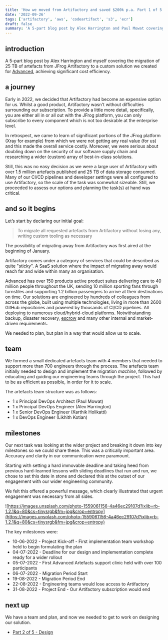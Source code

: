 ```yaml
---
title: 'How we moved from Artifactory and saved $200k p.a. Part 1 of 5 - Planning'
date: '2022-09-26'
tags: ['artifactory', 'aws', 'codeartifact', 's3', 'ecr']
draft: false
summary: 'A 5-part blog post by Alex Harrington and Paul Mowat covering the migration of 25 TB of artefacts from JFrog Artifactory to a custom solution we created for Advanced, achieving significant cost efficiency. This part covers our approach to planning.'
---
```


## introduction

A 5-part blog post by Alex Harrington and myself covering the migration of 25 TB of artefacts from JFrog Artifactory to a custom solution we created for [Advanced](https://www.oneadvanced.com), achieving significant cost efficiency.

## a journey

Early in 2022, we decided that Artifactory had become an expensive option for us. Whilst a good product, Artifactory wasn't without difficulties surrounding our subscription. To provide a little more detail, specifically, you are either all in or all out with the JFrog platform, you can only subscribe to every component which is not too desirable at the enterprise level.

In retrospect, we came to learn of significant portions of the JFrog platform (Xray for example) from which we were not getting any real value (for us) and this made the overall service costly. Moreover, we were serious about doubling down on the security of our software supply chain and researching a wider (custom) array of best-in-class solutions.

Still, this was no easy decision as we were a large user of Artifactory with over 1.5 million artefacts published and 25 TB of data storage consumed. Many of our CI/CD pipelines and developer settings were all configured to use Artifactory, so the scale of the task was somewhat sizeable. Still, we proceeded to assess our options and planning the task(s) at hand was critical.

## and so it begins

Let’s start by declaring our initial goal:

> To migrate all requested artefacts from Artifactory without losing any, writing custom tooling as necessary

The possibility of migrating away from Artifactory was first aired at the beginning of January.

Artifactory comes under a category of services that could be described as quite "sticky". A SaaS solution where the impact of migrating away would reach far and wide within many an organisation.

Advanced has over 150 products active product suites delivering care to 40 million people throughout the UK, sending 10 million sporting fans through turnstiles and supporting 1.2 billion passengers to arrive at their destinations on time. Our solutions are engineered by hundreds of colleagues from across the globe, built using multiple technologies, living in more than 2600 GitHub repositories and powered by thousands of CI/CD pipelines. All deploying to numerous cloud/hybrid-cloud platforms. Notwithstanding backup, disaster recovery, [escrow](https://www.ses-escrow.co.uk/case-studies/nhs-case-study) and many other internal and market-driven requirements.

We needed to plan, but plan in a way that would allow us to scale.

## team

We formed a small dedicated artefacts team with 4 members that needed to support more than 700 engineers through the process. The artefacts team initially needed to design and implement the migration *machine*, followed by educating and guiding our engineering teams through the project. This had to be as efficient as possible, in order for it to scale.

The artefacts team structure was as follows:

- 1 x Principal DevOps Architect (Paul Mowat)
- 1 x Principal DevOps Engineer (Alex Harrington)
- 1 x Senior DevOps Engineer (Karthik Holikatti)
- 1 x DevOps Engineer (Likhith Kotian)

## milestones

Our next task was looking at the wider project and breaking it down into key milestones so we could share these. This was a critically important area. Accuracy and clarity in our communication were paramount.

Starting with setting a hard immovable deadline and taking heed from previous hard-learned lessons with sliding deadlines that run and run, we chose to set this date in stone and declared this at the outset of our engagement with our wider engineering community.

We felt this offered a powerful message, which clearly illustrated that urgent engagement was necessary from all sides.

![https://images.unsplash.com/photo-1559061156-4a46ec29107d?ixlib=rb-1.2.1&q=80&cs=tinysrgb&fm=jpg&crop=entropy](https://images.unsplash.com/photo-1559061156-4a46ec29107d?ixlib=rb-1.2.1&q=80&cs=tinysrgb&fm=jpg&crop=entropy)

The key milestones were:

- 10-06-2022 - Project Kick-off - First implementation team workshop held to begin formulating the plan
- 04-07-2022 - Deadline for our design and implementation complete ready for a wider rollout
- 05-07-2022 - First Advanced Artefacts support clinic held with over 100 participants
- 06-07-2022 - Migration Period Start
- 19-08-2022 - Migration Period End
- 22-08-2022 - Engineering teams would lose access to Artifactory
- 31-08-2022 - Project End - Our Artifactory subscription would end

## next up

We have a team and plan, and now we needed to get to work on designing our solution.

- [Part 2 of 5 - Design](/blog/how-we-moved-from-artifactory-and-saved-200k/part-2-design)
